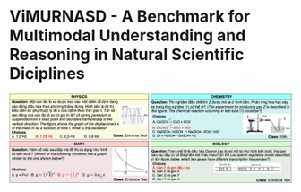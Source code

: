 ViMURNASD - A Benchmark for Multimodal Understanding and Reasoning in Natural Scientific Diciplines
===

![Samples from the ViMURNASD benchmark](images/ViMURNASD.png)

